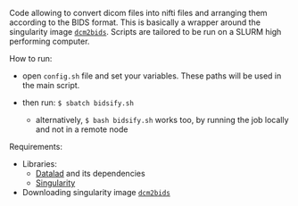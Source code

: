 Code allowing to convert dicom files into nifti files and arranging them according to the BIDS format. This is basically a wrapper around the singularity image [```dcm2bids```](https://unfmontreal.github.io/Dcm2Bids/3.2.0/). 
Scripts are tailored to be run on a SLURM high performing computer.

How to run:

- open ```config.sh``` file and set your variables. These paths will be used in the main script.

- then run: ```$ sbatch bidsify.sh```
  - alternatively, ```$ bash bidsify.sh``` works too, by running the job locally and not in a remote node

Requirements:
- Libraries:
  - [Datalad](https://github.com/datalad) and its dependencies 
  - [Singularity](https://docs.sylabs.io/guides/3.0/user-guide/installation.html)
- Downloading singularity image [```dcm2bids```](https://unfmontreal.github.io/Dcm2Bids/3.0.1/get-started/install/#containers)
